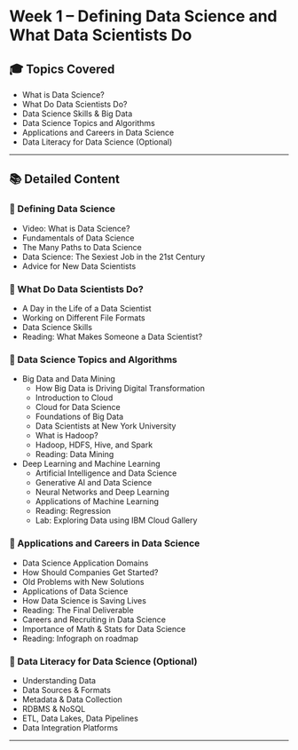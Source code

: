 
# Week 1 – Defining Data Science and What Data Scientists Do

## 🎓 Topics Covered

- What is Data Science?
- What Do Data Scientists Do?
- Data Science Skills & Big Data
- Data Science Topics and Algorithms
- Applications and Careers in Data Science
- Data Literacy for Data Science (Optional)

---

## 📚 Detailed Content

### 📌 Defining Data Science
- Video: What is Data Science?
- Fundamentals of Data Science
- The Many Paths to Data Science
- Data Science: The Sexiest Job in the 21st Century
- Advice for New Data Scientists

### 📌 What Do Data Scientists Do?
- A Day in the Life of a Data Scientist
- Working on Different File Formats
- Data Science Skills
- Reading: What Makes Someone a Data Scientist?

### 📌 Data Science Topics and Algorithms
- Big Data and Data Mining
  - How Big Data is Driving Digital Transformation
  - Introduction to Cloud
  - Cloud for Data Science
  - Foundations of Big Data
  - Data Scientists at New York University
  - What is Hadoop?
  - Hadoop, HDFS, Hive, and Spark
  - Reading: Data Mining
- Deep Learning and Machine Learning
  - Artificial Intelligence and Data Science
  - Generative AI and Data Science
  - Neural Networks and Deep Learning
  - Applications of Machine Learning
  - Reading: Regression
  - Lab: Exploring Data using IBM Cloud Gallery

### 📌 Applications and Careers in Data Science
- Data Science Application Domains
- How Should Companies Get Started?
- Old Problems with New Solutions
- Applications of Data Science
- How Data Science is Saving Lives
- Reading: The Final Deliverable
- Careers and Recruiting in Data Science
- Importance of Math & Stats for Data Science
- Reading: Infograph on roadmap

### 📌 Data Literacy for Data Science (Optional)
- Understanding Data
- Data Sources & Formats
- Metadata & Data Collection
- RDBMS & NoSQL
- ETL, Data Lakes, Data Pipelines
- Data Integration Platforms

---

